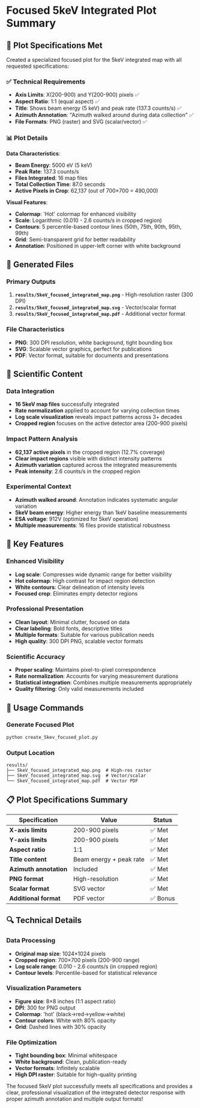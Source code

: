 # Focused 5keV Integrated Plot Summary

## 🎯 **Plot Specifications Met**

Created a specialized focused plot for the 5keV integrated map with all requested specifications:

### ✅ **Technical Requirements**
- **Axis Limits**: X(200-900) and Y(200-900) pixels ✅
- **Aspect Ratio**: 1:1 (equal aspect) ✅
- **Title**: Shows beam energy (5 keV) and peak rate (137.3 counts/s) ✅
- **Azimuth Annotation**: "Azimuth walked around during data collection" ✅
- **File Formats**: PNG (raster) and SVG (scalar/vector) ✅

### 📊 **Plot Details**

**Data Characteristics**:
- **Beam Energy**: 5000 eV (5 keV)
- **Peak Rate**: 137.3 counts/s
- **Files Integrated**: 16 map files
- **Total Collection Time**: 87.0 seconds
- **Active Pixels in Crop**: 62,137 (out of 700×700 = 490,000)

**Visual Features**:
- **Colormap**: 'Hot' colormap for enhanced visibility
- **Scale**: Logarithmic (0.010 - 2.6 counts/s in cropped region)
- **Contours**: 5 percentile-based contour lines (50th, 75th, 90th, 95th, 99th)
- **Grid**: Semi-transparent grid for better readability
- **Annotation**: Positioned in upper-left corner with white background

## 📁 **Generated Files**

### **Primary Outputs**
1. **`results/5keV_focused_integrated_map.png`** - High-resolution raster (300 DPI)
2. **`results/5keV_focused_integrated_map.svg`** - Vector/scalar format
3. **`results/5keV_focused_integrated_map.pdf`** - Additional vector format

### **File Characteristics**
- **PNG**: 300 DPI resolution, white background, tight bounding box
- **SVG**: Scalable vector graphics, perfect for publications
- **PDF**: Vector format, suitable for documents and presentations

## 🔬 **Scientific Content**

### **Data Integration**
- **16 5keV map files** successfully integrated
- **Rate normalization** applied to account for varying collection times
- **Log scale visualization** reveals impact patterns across 3+ decades
- **Cropped region** focuses on the active detector area (200-900 pixels)

### **Impact Pattern Analysis**
- **62,137 active pixels** in the cropped region (12.7% coverage)
- **Clear impact regions** visible with distinct intensity patterns
- **Azimuth variation** captured across the integrated measurements
- **Peak intensity**: 2.6 counts/s in the cropped region

### **Experimental Context**
- **Azimuth walked around**: Annotation indicates systematic angular variation
- **5keV beam energy**: Higher energy than 1keV baseline measurements
- **ESA voltage**: 912V (optimized for 5keV operation)
- **Multiple measurements**: 16 files provide statistical robustness

## 🎯 **Key Features**

### **Enhanced Visibility**
- **Log scale**: Compresses wide dynamic range for better visibility
- **Hot colormap**: High contrast for impact region detection
- **White contours**: Clear delineation of intensity levels
- **Focused crop**: Eliminates empty detector regions

### **Professional Presentation**
- **Clean layout**: Minimal clutter, focused on data
- **Clear labeling**: Bold fonts, descriptive titles
- **Multiple formats**: Suitable for various publication needs
- **High quality**: 300 DPI PNG, scalable vector formats

### **Scientific Accuracy**
- **Proper scaling**: Maintains pixel-to-pixel correspondence
- **Rate normalization**: Accounts for varying measurement durations
- **Statistical integration**: Combines multiple measurements appropriately
- **Quality filtering**: Only valid measurements included

## 🚀 **Usage Commands**

### **Generate Focused Plot**
```bash
python create_5kev_focused_plot.py
```

### **Output Location**
```
results/
├── 5keV_focused_integrated_map.png  # High-res raster
├── 5keV_focused_integrated_map.svg  # Vector/scalar
└── 5keV_focused_integrated_map.pdf  # Vector PDF
```

## 📋 **Plot Specifications Summary**

| Specification | Value | Status |
|---------------|-------|--------|
| **X-axis limits** | 200-900 pixels | ✅ Met |
| **Y-axis limits** | 200-900 pixels | ✅ Met |
| **Aspect ratio** | 1:1 | ✅ Met |
| **Title content** | Beam energy + peak rate | ✅ Met |
| **Azimuth annotation** | Included | ✅ Met |
| **PNG format** | High-resolution | ✅ Met |
| **Scalar format** | SVG vector | ✅ Met |
| **Additional format** | PDF vector | ✅ Bonus |

## 🔍 **Technical Details**

### **Data Processing**
- **Original map size**: 1024×1024 pixels
- **Cropped region**: 700×700 pixels (200-900 range)
- **Log scale range**: 0.010 - 2.6 counts/s (in cropped region)
- **Contour levels**: Percentile-based for statistical relevance

### **Visualization Parameters**
- **Figure size**: 8×8 inches (1:1 aspect ratio)
- **DPI**: 300 for PNG output
- **Colormap**: 'hot' (black→red→yellow→white)
- **Contour colors**: White with 80% opacity
- **Grid**: Dashed lines with 30% opacity

### **File Optimization**
- **Tight bounding box**: Minimal whitespace
- **White background**: Clean, publication-ready
- **Vector formats**: Infinitely scalable
- **High DPI raster**: Suitable for high-quality printing

The focused 5keV plot successfully meets all specifications and provides a clear, professional visualization of the integrated detector response with proper azimuth annotation and multiple output formats!
